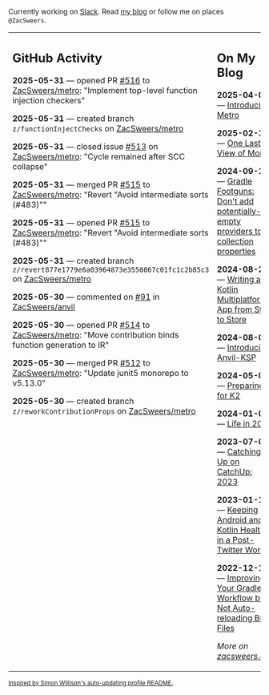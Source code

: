 Currently working on [Slack](https://slack.com/). Read [my blog](https://zacsweers.dev/) or follow me on places `@ZacSweers`.

<table><tr><td valign="top" width="60%">

## GitHub Activity
<!-- githubActivity starts -->
**2025-05-31** — opened PR [#516](https://github.com/ZacSweers/metro/pull/516) to [ZacSweers/metro](https://github.com/ZacSweers/metro): "Implement top-level function injection checkers"

**2025-05-31** — created branch `z/functionInjectChecks` on [ZacSweers/metro](https://github.com/ZacSweers/metro)

**2025-05-31** — closed issue [#513](https://github.com/ZacSweers/metro/issues/513) on [ZacSweers/metro](https://github.com/ZacSweers/metro): "Cycle remained after SCC collapse"

**2025-05-31** — merged PR [#515](https://github.com/ZacSweers/metro/pull/515) to [ZacSweers/metro](https://github.com/ZacSweers/metro): "Revert "Avoid intermediate sorts (#483)""

**2025-05-31** — opened PR [#515](https://github.com/ZacSweers/metro/pull/515) to [ZacSweers/metro](https://github.com/ZacSweers/metro): "Revert "Avoid intermediate sorts (#483)""

**2025-05-31** — created branch `z/revert877e1779e6a03964873e3550867c01fc1c2b85c3` on [ZacSweers/metro](https://github.com/ZacSweers/metro)

**2025-05-30** — commented on [#91](https://github.com/ZacSweers/anvil/issues/91#issuecomment-2923539682) in [ZacSweers/anvil](https://github.com/ZacSweers/anvil)

**2025-05-30** — opened PR [#514](https://github.com/ZacSweers/metro/pull/514) to [ZacSweers/metro](https://github.com/ZacSweers/metro): "Move contribution binds function generation to IR"

**2025-05-30** — merged PR [#512](https://github.com/ZacSweers/metro/pull/512) to [ZacSweers/metro](https://github.com/ZacSweers/metro): "Update junit5 monorepo to v5.13.0"

**2025-05-30** — created branch `z/reworkContributionProps` on [ZacSweers/metro](https://github.com/ZacSweers/metro)
<!-- githubActivity ends -->
</td><td valign="top" width="40%">

## On My Blog
<!-- blog starts -->
**2025-04-03** — [Introducing Metro](https://www.zacsweers.dev/introducing-metro/)

**2025-02-17** — [One Last View of Mom](https://www.zacsweers.dev/one-last-view-of-mom/)

**2024-09-11** — [Gradle Footguns: Don't add potentially-empty providers to collection properties](https://www.zacsweers.dev/gradle-footgun-adding-empty-providers-to-collection-properties/)

**2024-08-25** — [Writing a Kotlin Multiplatform App from Start to Store](https://www.zacsweers.dev/writing-a-kotlin-multiplatform-app-from-start-to-store/)

**2024-08-09** — [Introducing: Anvil-KSP](https://www.zacsweers.dev/introducing-anvil-ksp/)

**2024-05-06** — [Preparing for K2](https://www.zacsweers.dev/preparing-for-k2/)

**2024-01-03** — [Life in 2024](https://www.zacsweers.dev/life-in-2024/)

**2023-07-09** — [Catching Up on CatchUp: 2023](https://www.zacsweers.dev/catching-up-on-catchup-2023/)

**2023-01-10** — [Keeping Android and Kotlin Healthy in a Post-Twitter World](https://www.zacsweers.dev/keeping-android-healthy/)

**2022-12-19** — [Improving Your Gradle Workflow by Not Auto-reloading Build Files](https://www.zacsweers.dev/improving-your-workflow-by-not-auto-reloading-build-files/)
<!-- blog ends -->
_More on [zacsweers.dev](https://zacsweers.dev/)_
</td></tr></table>

<sub><a href="https://simonwillison.net/2020/Jul/10/self-updating-profile-readme/">Inspired by Simon Willison's auto-updating profile README.</a></sub>